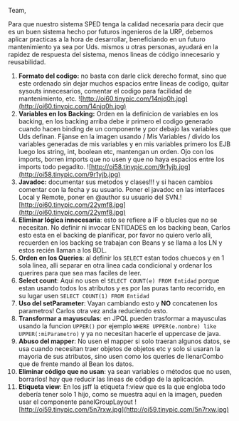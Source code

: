 Team,

Para que nuestro sistema SPED tenga la calidad necesaria para decir que es un buen sistema hecho por futuros ingenieros de la URP, debemos aplicar practicas a la hora de desarrollar, beneficiando en un futuro mantenimiento ya sea por Uds. mismos u otras personas, ayudará en la rapidez de respuesta del sistema, menos lineas de código innecesario y reusabilidad.

  1. **Formato del codigo:** no basta con darle click derecho format, sino que este ordenado sin dejar muchos espacios entre lineas de codigo, quitar sysouts innecesarios, comentar el codigo para facilidad de mantenimiento, etc. ![http://oi60.tinypic.com/14njq0h.jpg](http://oi60.tinypic.com/14njq0h.jpg)
  1. **Variables en los Backing:** Orden en la definicion de variables en los backing, en los backing arriba debe ir primero el codigo generado cuando hacen binding de un componente y por debajo las variables que Uds definan. Fijanse en la imagen usando / Mis Variables / divido los variables generadas de mis variables y en mis variables primero los EJB luego los string, int, boolean etc, mantengan un orden. Ojo con los imports, borren imports que no usen y que no haya espacios entre los imports todo pegadito. ![http://oi58.tinypic.com/9r1yjb.jpg](http://oi58.tinypic.com/9r1yjb.jpg)
  1. **Javadoc:** documentar sus metodos y clases!!! y si hacen cambios comentar con la fecha y su usuario. Poner el javadoc en las interfaces Local y Remote, poner en @author su usuario del SVN.![http://oi60.tinypic.com/22ymf8.jpg](http://oi60.tinypic.com/22ymf8.jpg)
  1. **Eliminar lógica innecesaria**: esto se refiere a IF o blucles que no se necesitan. No definir ni invocar ENTIDADES en los backing bean, Carlos esto esta en el backing de planificar, por favor no quiero verlo alli, recuerden en los backing se trabajan con Beans y se llama a los LN y estos recién llaman a los BDL.
  1. **Orden en los Queries**: al definir los `SELECT` estan todos chuecos y en 1 sola linea, alli separar en otra linea cada condicional y ordenar los querires para que sea mas faciles de leer.
  1. **Select count**: Aqui no usen el `SELECT COUNT(e) FROM Entidad` porque estan usando todos los atributos y es por las puras tanto recorrido, en su lugar usen `SELECT COUNT(1) FROM Entidad`
  1. **Uso del setParameter**: Vayan cambiando esto y **NO** concatenen los parametros! Carlos otra vez anda reduciendo esto.
  1. **Transformar a mayusculas**: en JPQL pueden trasformar a mayusculas usando la funcion `UPPER()` por ejemplo `WHERE UPPER(e.nombre) like UPPER(:miParametro)` y ya no necesitan hacerle el uppercase de java.
  1. **Abuso del mapper**: No usen el mapper si solo traeran algunos datos, se usa cuando necesitan traer objetos de objetos etc y solo si usaran la mayoria de sus atributos, sino usen como los queries de llenarCombo que de frente mando al Bean los datos.
  1. **Eliminar código que no usan**: ya sean variables o métodos que no usen, borrarlos! hay que reducir las lineas de código de la aplicación.
  1. **Etiqueta view**: En los jsff la etiqueta f:view que es la que engloba todo debería tener solo 1 hijo, como se muestra aquí en la imagen, pueden usar el componente panelGroupLayout
![http://oi59.tinypic.com/5n7rxw.jpg](http://oi59.tinypic.com/5n7rxw.jpg)